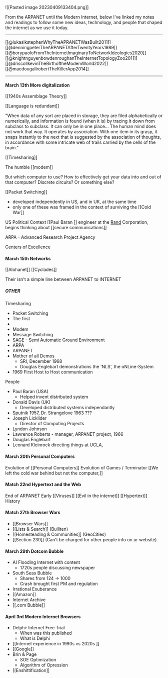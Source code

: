 ![[Pasted image 20230409133404.png]]

From the ARPANET until the Modern Internet, below I've linked my notes and readings to follow some new ideas, technology, and people that shaped the internet as we use it today.

---

[[@lukasikstephenWhyTheAPRANETWasBuilt2011]] 
[[@denningpeterTheARPANETAfterTwentyYears1989]] 
[[@borypaoloFromTheInternetImaginaryToNetworkIdeologies2020]] 
[[@knightnguyenbowdenroughanTheInternetTopologyZoo2011]] 
[[@driscollkevinTheBirthoftheModemWorld2022]]
[[@macdougallrobertTheKillerApp2014]] 

---

#### March 13th More digitalization

[[1940s Assemblage Theory]]

[[Language is redundant]] 

"When data of any sort are placed in storage, they are filed alphabetically or numerically, and information is found (when it is) by tracing it down from subclass to subclass. It can only be in one place... The human mind does not work that way. It operates by association. With one item in its grasp, it snaps instantly to the next that is suggested by the association of thoughts, in accordance with some intricate web of trails carried by the cells of the brain."

[[Timesharing]]

The humble [[modem]]


But which computer to use?
How to effectively get your data into and out of that computer?
Discrete circuits? Or something else?

[[Packet Switching]] 
- developed independently in US, and in UK, at the same time
- only one of these was framed in the context of surviving the [[Cold War]] 

US Political Context
[[Paul Baran ]] engineer at the [Rand](https://www.rand.org/) Corporation, begins thinking about [[secure communications]]


ARPA - Advanced Research Project Agency

Centers of Excellence

#### March 15th Networks
[[Alohanet]]
[[Cyclades]]

Their isn't a simple line between ARPANET to INTERNET
##### OTHER
Timesharing
- Packet Switching
- The first 
- 
- Modem
- Message Switching
- SAGE - Semi Automatic Ground Environment
- ARPA
- ARPANET
- Mother of all Demos
	- SRI, December 1968
	- Douglas Englebart demonstrations the 'NLS', the oNLine-System
- 1969 First Host to Host communication 

People
- Paul Baran (USA)
	- Helped invent distributed system
- Donald Davis (UK)
	- Developed distributed systems independantly
- Sputnik 1957, Dr. Strangelove 1963 ???
- Joseph Licklider
	- Director of Computing Projects
- Lyndon Johnson
- Lawrence Roberts - manager, ARPANET project, 1966
- Douglas Englebart
- Leonard Kleinrock directing things at UCLA,


#### March 20th Personal Computers
Evolution of [[Personal Computers]]
Evolution of Games / Terminator
[[We left the cold war behind but not the computer,]] 

#### Match 22nd Hypertext and the Web

End of ARPANET
Early [[Viruses]]
[[Evil in the internet]] 
[[Hypertext]] History

#### Match 27th Browser Wars
- [[Browser Wars]]
- [[Lists & Search]] (Bulliten)
- [[Homesteading & Communities]] (GeoCities)
- [[Section 230]] (Can't be charged for other people info on ur website)
#### March 29th Dotcom Bubble
- AI Flooding Internet with content
	- 1720s people discussing newspaper
- South Seas Bubble
	- Shares from 124 -> 1000
	- Crash brought first PM and regulation
- Irrational Exuberance
- [[Amazon]]
- Internet Archive
- [[.com Bubble]]

#### April 3rd Modern Internet Browsers

- Delphi: Internet Free Trial
	- When was this published
	- What is Delphi
- [[Internet experience in 1990s vs 2020s ]]
- [[Google]]
- Brin & Page
	- SOE Optimization
	- Algorithm of Opression
- [[Enshittification]]


